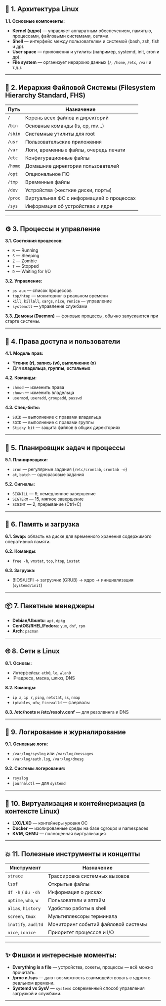 ## 🧠 **1. Архитектура Linux**

**1.1. Основные компоненты:**
- **Kernel (ядро)** — управляет аппаратным обеспечением, памятью, процессами, файловыми системами, сетями.
- **Shell** — интерфейс между пользователем и системой (bash, zsh, fish и др).
- **User space** — приложения и утилиты (например, systemd, init, cron и др).
- **File system** — организует иерархию данных (`/`, `/home`, `/etc`, `/var` и т.д.).

---

## 📁 **2. Иерархия Файловой Системы (Filesystem Hierarchy Standard, FHS)**

| Путь       | Назначение |
|------------|------------|
| `/`        | Корень всех файлов и директорий |
| `/bin`     | Основные команды (ls, cp, mv...) |
| `/sbin`    | Системные утилиты для root |
| `/usr`     | Пользовательские приложения |
| `/var`     | Логи, временные файлы, очередь печати |
| `/etc`     | Конфигурационные файлы |
| `/home`    | Домашние директории пользователей |
| `/opt`     | Опциональное ПО |
| `/tmp`     | Временные файлы |
| `/dev`     | Устройства (жесткие диски, порты) |
| `/proc`    | Виртуальная ФС с информацией о процессах |
| `/sys`     | Информация об устройствах и ядре |

---

## ⚙️ **3. Процессы и управление**

**3.1. Состояния процессов:**
- `R` — Running
- `S` — Sleeping
- `Z` — Zombie
- `T` — Stopped
- `D` — Waiting for I/O

**3.2. Управление:**
- `ps aux` — список процессов
- `top/htop` — мониторинг в реальном времени
- `kill`, `killall`, `xargs`, `nice`, `renice` — управление
- `systemctl` — управление службами

**3.3. Демоны (Daemon)** — фоновые процессы, обычно запускаются при старте системы.

---

## 🔐 **4. Права доступа и пользователи**

**4.1. Модель прав:**
- **Чтение (r), запись (w), выполнение (x)**
- Для **владельца**, **группы**, **остальных**

**4.2. Команды:**
- `chmod` — изменить права
- `chown` — изменить владельца
- `usermod`, `useradd`, `groupadd`, `passwd`

**4.3. Спец-биты:**
- `SUID` — выполнение с правами владельца
- `SGID` — выполнение с правами группы
- `Sticky bit` — защита файлов в общих директориях

---

## 🧮 **5. Планировщик задач и процессы**

**5.1. Планировщики:**
- `cron` — регулярные задания (`/etc/crontab`, `crontab -e`)
- `at`, `batch` — одноразовые задания

**5.2. Сигналы:**
- `SIGKILL` — 9, немедленное завершение
- `SIGTERM` — 15, мягкое завершение
- `SIGINT` — 2, прерывание (Ctrl+C)

---

## 🧠 **6. Память и загрузка**

**6.1. Swap:** область на диске для временного хранения содержимого оперативной памяти.

**6.2. Команды:**
- `free -h`, `vmstat`, `top`, `htop`, `iostat`

**6.3. Загрузка:**
- BIOS/UEFI → загрузчик (GRUB) → ядро → инициализация (`systemd/init`)

---

## 📦 **7. Пакетные менеджеры**

- **Debian/Ubuntu**: `apt`, `dpkg`
- **CentOS/RHEL/Fedora**: `yum`, `dnf`, `rpm`
- **Arch**: `pacman`

---

## 🌐 **8. Сети в Linux**

**8.1. Основы:**
- Интерфейсы: `eth0`, `lo`, `wlan0`
- IP-адреса, маска, шлюз, DNS

**8.2. Команды:**
- `ip a`, `ip r`, `ping`, `netstat`, `ss`, `nmap`
- `iptables`, `ufw`, `firewalld` — фаерволы

**8.3. /etc/hosts и /etc/resolv.conf** — для резолвинга и DNS

---

## 🧱 **9. Логирование и журналирование**

**9.1. Основные логи:**
- `/var/log/syslog` или `/var/log/messages`
- `/var/log/auth.log`, `/var/log/dmesg`

**9.2. Системы логирования:**
- `rsyslog`
- `journalctl` — для `systemd`

---

## 🐧 **10. Виртуализация и контейнеризация (в контексте Linux)**

- **LXC/LXD** — контейнеры уровня ОС
- **Docker** — изолированные среды на базе cgroups и namespaces
- **KVM, QEMU** — полноценная виртуализация

---

## 💥 **11. Полезные инструменты и концепты**

| Инструмент | Назначение |
|-----------|------------|
| `strace` | Трассировка системных вызовов |
| `lsof` | Открытые файлы |
| `df -h` / `du -sh` | Информация о дисках |
| `uptime`, `who`, `w` | Пользователи и аптайм |
| `alias`, `history` | Удобство работы в shell |
| `screen`, `tmux` | Мультиплексоры терминала |
| `inotify`, `auditd` | Мониторинг событий файловой системы |
| `nice`, `ionice` | Приоритет процессов и I/O |

---

## ✨ Фишки и интересные моменты:

- **Everything is a file** — устройства, сокеты, процессы — всё можно прочитать.
- **/proc и /sys** — дают возможность взаимодействовать с ядром в реальном времени.
- **Systemd vs SysV** — `systemd` современный способ управления загрузкой и службами.

---